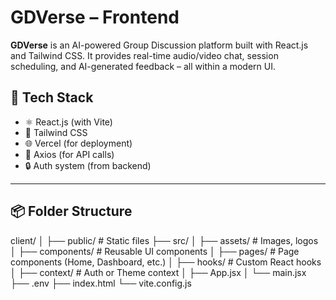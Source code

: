 # GDVerse – Frontend

**GDVerse** is an AI-powered Group Discussion platform built with React.js and Tailwind CSS. It provides real-time audio/video chat, session scheduling, and AI-generated feedback – all within a modern UI.

## 📁 Tech Stack

- ⚛️ React.js (with Vite)
- 💨 Tailwind CSS
- 🌐 Vercel (for deployment)
- 🔌 Axios (for API calls)
- 🔒 Auth system (from backend)

---

## 📦 Folder Structure

client/
│
├── public/ # Static files
├── src/
│ ├── assets/ # Images, logos
│ ├── components/ # Reusable UI components
│ ├── pages/ # Page components (Home, Dashboard, etc.)
│ ├── hooks/ # Custom React hooks
│ ├── context/ # Auth or Theme context
│ ├── App.jsx
│ └── main.jsx
├── .env
├── index.html
└── vite.config.js
